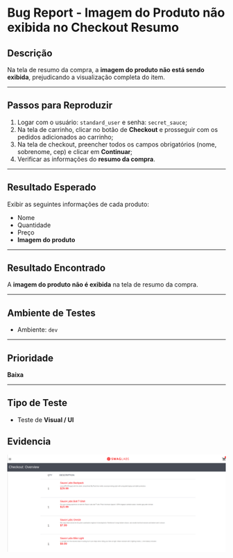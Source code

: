 # Bug Report - Imagem do Produto não exibida no Checkout Resumo

## Descrição
Na tela de resumo da compra, a **imagem do produto não está sendo exibida**, prejudicando a visualização completa do item.

---

## Passos para Reproduzir

1. Logar com o usuário: `standard_user` e senha: `secret_sauce`;
2. Na tela de carrinho, clicar no botão de **Checkout** e prosseguir com os pedidos adicionados ao carrinho;
3. Na tela de checkout, preencher todos os campos obrigatórios (nome, sobrenome, cep) e clicar em **Continuar**;
4. Verificar as informações do **resumo da compra**.

---

## Resultado Esperado
Exibir as seguintes informações de cada produto:
- Nome  
- Quantidade  
- Preço  
- **Imagem do produto**

---

## Resultado Encontrado
A **imagem do produto não é exibida** na tela de resumo da compra.

---

## Ambiente de Testes
- Ambiente: `dev`

---

## Prioridade
**Baixa**

---

## Tipo de Teste
- Teste de **Visual / UI**

## Evidencia
![Evidência do Bug](../evidencias-bug-report/evidencia-imagem-nao-exibida-checkout-resumo.png)
